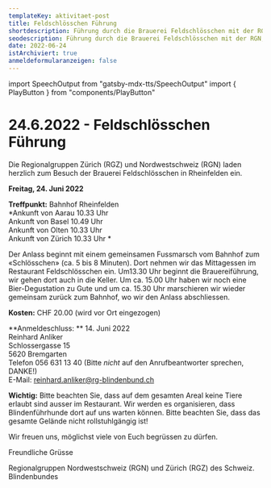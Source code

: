 ```yaml
---
templateKey: aktivitaet-post
title: Feldschlösschen Führung
shortdescription: Führung durch die Brauerei Feldschlösschen mit der RGN, Freitag 24. Juni
seodescription: Führung durch die Brauerei Feldschlösschen mit der RGN, Freitag 24. Juni
date: 2022-06-24
istArchiviert: true
anmeldeformularanzeigen: false
---
```

import SpeechOutput from "gatsby-mdx-tts/SpeechOutput"
import { PlayButton } from "components/PlayButton"

<SpeechOutput id="aktivitaet-feldschloesschen" customPlayButton={PlayButton}>

# 24.6.2022 - Feldschlösschen Führung

Die Regionalgruppen Zürich (RGZ) und Nordwestschweiz (RGN) laden herzlich zum Besuch der Brauerei Feldschlösschen in Rheinfelden ein.



**Freitag, 24. Juni 2022**

**Treffpunkt:**	Bahnhof Rheinfelden  
*Ankunft von Aarau 10.33 Uhr  
Ankunft von Basel 10.49 Uhr  
Ankunft von Olten 10.33 Uhr  
Ankunft von Zürich 10.33 Uhr  *

Der Anlass beginnt mit einem gemeinsamen Fussmarsch vom Bahnhof zum «Schlösschen» (ca. 5 bis 8 Minuten). Dort nehmen wir das Mittagessen im Restaurant Feldschlösschen ein. Um13.30 Uhr beginnt die Brauereiführung, wir gehen dort auch in die Keller. Um ca. 15.00 Uhr haben wir noch eine Bier-Degustation zu Gute und um ca. 15.30 Uhr marschieren wir wieder gemeinsam zurück zum Bahnhof, wo wir den Anlass abschliessen.

**Kosten:** 	CHF 20.00 (wird vor Ort eingezogen)

**Anmeldeschluss: **	14. Juni 2022  
Reinhard Anliker  
Schlossergasse 15  
5620 Bremgarten  
Telefon 056 631 13 40 (Bitte *nicht* auf den Anrufbeantworter sprechen, DANKE!)  
E-Mail: reinhard.anliker@rg-blindenbund.ch

**Wichtig:** Bitte beachten Sie, dass auf dem gesamten Areal keine Tiere erlaubt sind ausser im Restaurant. Wir werden es organisieren, dass Blindenführhunde dort auf uns warten können. Bitte beachten Sie, dass das  gesamte Gelände nicht rollstuhlgängig ist!


Wir freuen uns, möglichst viele von Euch begrüssen zu dürfen.  


Freundliche Grüsse  

Regionalgruppen Nordwestschweiz (RGN) und Zürich (RGZ)
des Schweiz. Blindenbundes


</SpeechOutput>